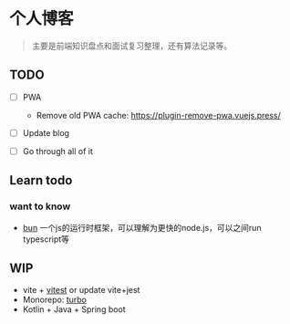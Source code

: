 # 个人博客

> 主要是前端知识盘点和面试复习整理，还有算法记录等。

## TODO

- [ ] PWA
  - Remove old PWA cache: https://plugin-remove-pwa.vuejs.press/
- [ ] Update blog
- [ ] Go through all of it


## Learn todo

### want to know

- [bun](https://bun.sh/) 一个js的运行时框架，可以理解为更快的node.js，可以之间run typescript等

## WIP

- vite + [vitest](https://vitest.dev/) or update vite+jest
- Monorepo: [turbo](https://turbo.build/)
- Kotlin + Java + Spring boot
